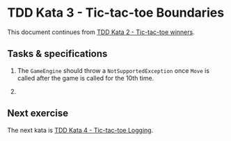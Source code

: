 # TDD Kata 3 - Tic-tac-toe Boundaries

This document continues from [TDD Kata 2 - Tic-tac-toe winners](tdd_kata2.md).

## Tasks & specifications

1.  The `GameEngine` should throw a `NotSupportedException`   once `Move` is called after the game is called for the 10th time.

2.  

## Next exercise

The next kata is [TDD Kata 4 - Tic-tac-toe Logging](tdd_kata4.md).